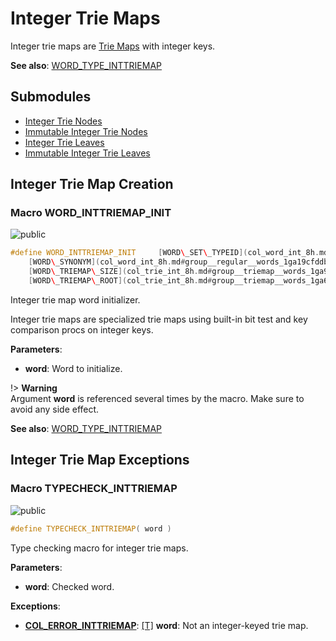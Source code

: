 <a id="group__inttriemap__words"></a>
# Integer Trie Maps



Integer trie maps are [Trie Maps](group__triemap__words.md#group__triemap__words) with integer keys.







**See also**: [WORD\_TYPE\_INTTRIEMAP](col_word_int_8h.md#group__words_1ga9da4310532cf6307f784bd6f33471218)

## Submodules

* [Integer Trie Nodes](group__minttrienode__words.md#group__minttrienode__words)
* [Immutable Integer Trie Nodes](group__inttrienode__words.md#group__inttrienode__words)
* [Integer Trie Leaves](group__minttrieleaf__words.md#group__minttrieleaf__words)
* [Immutable Integer Trie Leaves](group__inttrieleaf__words.md#group__inttrieleaf__words)

## Integer Trie Map Creation

<a id="group__inttriemap__words_1ga26d6d540935055cb89a59be313bb3dc4"></a>
### Macro WORD\_INTTRIEMAP\_INIT

![][public]

```cpp
#define WORD_INTTRIEMAP_INIT     [WORD\_SET\_TYPEID](col_word_int_8h.md#group__predefined__words_1ga52822cf424704829e60b112fe03614b6)((word), [WORD\_TYPE\_INTTRIEMAP](col_word_int_8h.md#group__words_1ga9da4310532cf6307f784bd6f33471218)); \
    [WORD\_SYNONYM](col_word_int_8h.md#group__regular__words_1ga19cfddbcf0127f5088803cc68ddb8eaa)(word) = [WORD\_NIL](col_word_8h.md#group__words_1ga29e370264f4e5659ccc5be4de209f065); \
    [WORD\_TRIEMAP\_SIZE](col_trie_int_8h.md#group__triemap__words_1ga9ccb73a2f8e1e4b2e451833d5cb6903c)(word) = 0; \
    [WORD\_TRIEMAP\_ROOT](col_trie_int_8h.md#group__triemap__words_1ga62ce82c870c8e6905dd22b1df72f08f3)(word) = [WORD\_NIL](col_word_8h.md#group__words_1ga29e370264f4e5659ccc5be4de209f065);( word )
```

Integer trie map word initializer.

Integer trie maps are specialized trie maps using built-in bit test and key comparison procs on integer keys.






**Parameters**:

* **word**: Word to initialize.


!> **Warning** \
Argument **word** is referenced several times by the macro. Make sure to avoid any side effect.



**See also**: [WORD\_TYPE\_INTTRIEMAP](col_word_int_8h.md#group__words_1ga9da4310532cf6307f784bd6f33471218)



## Integer Trie Map Exceptions

<a id="group__inttriemap__words_1ga355b10b52e63c90e95300c26d5c8b54d"></a>
### Macro TYPECHECK\_INTTRIEMAP

![][public]

```cpp
#define TYPECHECK_INTTRIEMAP( word )
```

Type checking macro for integer trie maps.

**Parameters**:

* **word**: Checked word.


**Exceptions**:

* **[COL\_ERROR\_INTTRIEMAP](colibri_8h.md#group__error_1gga729084542ed9eae62009a84d3379ef35ad77018799a3606551c4a3a66f6285b49)**: [[T]](colibri_8h.md#group__error_1gga6dab009a0b8c4b4fa080cb9ba1859e9ea603a58b9d5bb16fde0708eb0767e4904) **word**: Not an integer-keyed trie map.



[public]: https://img.shields.io/badge/-public-brightgreen (public)
[C++]: https://img.shields.io/badge/language-C%2B%2B-blue (C++)
[private]: https://img.shields.io/badge/-private-red (private)
[Markdown]: https://img.shields.io/badge/language-Markdown-blue (Markdown)
[static]: https://img.shields.io/badge/-static-lightgrey (static)